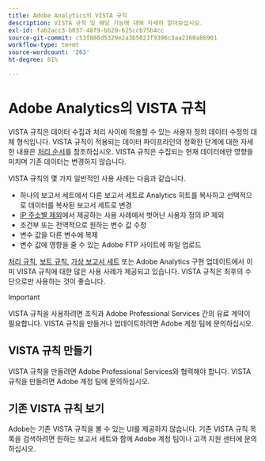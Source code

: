 ```yaml
---
title: Adobe Analytics의 VISTA 규칙
description: VISTA 규칙 및 해당 기능에 대해 자세히 알아보십시오.
exl-id: fab2acc3-b037-48f9-bb20-625ccb75b4cc
source-git-commit: c53f886d5329e2a3b5023f9396c3aa2360a86901
workflow-type: tm+mt
source-wordcount: '263'
ht-degree: 81%

---
```


# Adobe Analytics의 VISTA 규칙

VISTA 규칙은 데이터 수집과 처리 사이에 적용할 수 있는 사용자 정의 데이터 수정의 대체 형식입니다. VISTA 규칙이 적용되는 데이터 파이프라인의 정확한 단계에 대한 자세한 내용은 [처리 순서](processing-order.md)를 참조하십시오. VISTA 규칙은 수집되는 현재 데이터에만 영향을 미치며 기존 데이터는 변경하지 않습니다.

VISTA 규칙의 몇 가지 일반적인 사용 사례는 다음과 같습니다.

* 하나의 보고서 세트에서 다른 보고서 세트로 Analytics 히트를 복사하고 선택적으로 데이터를 복사된 보고서 세트로 변경
* [IP 주소별 제외](/help/admin/admin/exclude-ip.md)에서 제공하는 사용 사례에서 벗어난 사용자 정의 IP 제외
* 조건부 또는 전역적으로 원하는 변수 값 수정
* 변수 값을 다른 변수에 복제
* 변수 값에 영향을 줄 수 있는 Adobe FTP 사이트에 파일 업로드

[처리 규칙](/help/admin/admin/c-manage-report-suites/c-edit-report-suites/general/c-processing-rules/processing-rules.md), [보트 규칙](/help/admin/admin/c-manage-report-suites/c-edit-report-suites/general/bot-removal/bot-rules.md), [가상 보고서 세트](/help/components/vrs/vrs-about.md) 또는 Adobe Analytics 구현 업데이트에서 이미 VISTA 규칙에 대한 많은 사용 사례가 제공되고 있습니다. VISTA 규칙은 최후의 수단으로만 사용하는 것이 좋습니다.

>[!IMPORTANT]
>
>VISTA 규칙을 사용하려면 조직과 Adobe Professional Services 간의 유료 계약이 필요합니다. VISTA 규칙을 만들거나 업데이트하려면 Adobe 계정 팀에 문의하십시오.

## VISTA 규칙 만들기

VISTA 규칙을 만들려면 Adobe Professional Services와 협력해야 합니다. VISTA 규칙을 만들려면 Adobe 계정 팀에 문의하십시오.

## 기존 VISTA 규칙 보기

Adobe는 기존 VISTA 규칙을 볼 수 있는 UI를 제공하지 않습니다. 기존 VISTA 규칙 목록을 검색하려면 원하는 보고서 세트와 함께 Adobe 계정 팀이나 고객 지원 센터에 문의하십시오.

